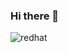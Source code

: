 ### Hi there 👋
![redhat](https://img.shields.io/badge/You-dont-need-to-know-what-am-I-doing-FFFC00?style=for-the-badge&logo=redhat&logoColor=34A853)
<!--
**trieuvega/trieuvega** is a ✨ _special_ ✨ repository because its `README.md` (this file) appears on your GitHub profile.

Here are some ideas to get you started:

- 🔭 I’m currently working on ...
- 🌱 I’m currently learning ...
- 👯 I’m looking to collaborate on ...
- 🤔 I’m looking for help with ...
- 💬 Ask me about ...
- 📫 How to reach me: ...
- 😄 Pronouns: ...
- ⚡ Fun fact: ...
-->
